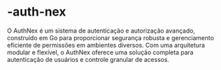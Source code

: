 # -auth-nex
O AuthNex é um sistema de autenticação e autorização avançado, construído em Go para proporcionar segurança robusta e gerenciamento eficiente de permissões em ambientes diversos. Com uma arquitetura modular e flexível, o AuthNex oferece uma solução completa para autenticação de usuários e controle granular de acessos.
